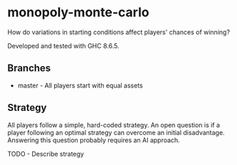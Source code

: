 # monopoly-monte-carlo

How do variations in starting conditions affect players' chances of winning?

Developed and tested with GHC 8.6.5.

## Branches
* master - All players start with equal assets

## Strategy
All players follow a simple, hard-coded strategy.  An open question is if a player following an optimal
strategy can overcome an initial disadvantage.  Answering this question probably requires an AI approach.

TODO - Describe strategy

